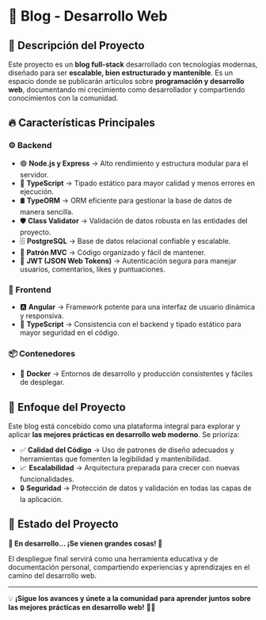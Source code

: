 # 🚀 Blog - Desarrollo Web  

## 📝 Descripción del Proyecto  

Este proyecto es un **blog full-stack** desarrollado con tecnologías modernas, diseñado para ser **escalable, bien estructurado y mantenible**. Es un espacio donde se publicarán artículos sobre **programación y desarrollo web**, documentando mi crecimiento como desarrollador y compartiendo conocimientos con la comunidad.  

## 🔥 Características Principales  

### ⚙️ Backend  

- 🟢 **Node.js y Express** → Alto rendimiento y estructura modular para el servidor.  
- 🎯 **TypeScript** → Tipado estático para mayor calidad y menos errores en ejecución.  
- 🛢️ **TypeORM** → ORM eficiente para gestionar la base de datos de manera sencilla.  
- 🛡️ **Class Validator** → Validación de datos robusta en las entidades del proyecto.  
- 🗄️ **PostgreSQL** → Base de datos relacional confiable y escalable.  
- 📌 **Patrón MVC** → Código organizado y fácil de mantener.  
- 🔐 **JWT (JSON Web Tokens)** → Autenticación segura para manejar usuarios, comentarios, likes y puntuaciones.  

### 🎨 Frontend  

- 🅰️ **Angular** → Framework potente para una interfaz de usuario dinámica y responsiva.  
- 🎯 **TypeScript** → Consistencia con el backend y tipado estático para mayor seguridad en el código.  

### 📦 Contenedores  

- 🐳 **Docker** → Entornos de desarrollo y producción consistentes y fáciles de desplegar.  

## 🎯 Enfoque del Proyecto  

Este blog está concebido como una plataforma integral para explorar y aplicar **las mejores prácticas en desarrollo web moderno**. Se prioriza:  

- ✅ **Calidad del Código** → Uso de patrones de diseño adecuados y herramientas que fomenten la legibilidad y mantenibilidad.  
- 📈 **Escalabilidad** → Arquitectura preparada para crecer con nuevas funcionalidades.  
- 🔒 **Seguridad** → Protección de datos y validación en todas las capas de la aplicación.  

## 📌 Estado del Proyecto  

**🚧 En desarrollo... ¡Se vienen grandes cosas! 🚀**  

El despliegue final servirá como una herramienta educativa y de documentación personal, compartiendo experiencias y aprendizajes en el camino del desarrollo web.  

---

💡 **¡Sigue los avances y únete a la comunidad para aprender juntos sobre las mejores prácticas en desarrollo web!** 🎉😃  
